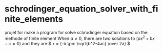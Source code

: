 # schrodinger_equation_solver_with_finite_elements
projet for make a program for solve schrodinger equation based on the methode of finite element
When $a \ne 0$, there are two solutions to $(ax^2 + bx + c = 0)$ and they are 
$ x = {-b \pm \sqrt{b^2-4ac} \over 2a} $

